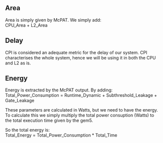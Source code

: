## Area
Area is simply given by McPAT. We simply add:  
CPU_Area + L2_Area

## Delay
CPI is considered an adequate metric for the delay of our system. CPI characterises the whole system, hence we will be using it in both the CPU and L2 as is.

## Energy
Energy is extracted by the McPAT output. By adding: 
Total_Power_Consumption = Runtime_Dynamic + Subthreshold_Leakage + Gate_Leakage

These parameters are calculated in Watts,
but we need to have the energy.
To calculate this we simply multiply the total power consuption (Watts)
to the total execution time given by the gem5.

So the total energy is:  
Total_Energy = Total_Power_Consumption * Total_Time
